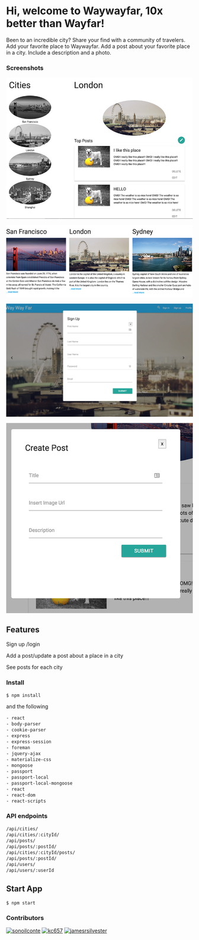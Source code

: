 # Hi, welcome to Waywayfar, 10x better than Wayfar!

Been to an incredible city? Share your find with a community of travelers. Add your favorite place to Waywayfar. Add a post about your favorite place in a city. Include a description and a photo. 

### Screenshots
![alt text](https://github.com/jojobeth1/hello-world/blob/master/Screen%20Shot%202017-08-15%20at%2010.59.15%20AM.png "Screenshot 1 - Waywayfar")

![alt text](https://github.com/jojobeth1/hello-world/blob/master/Screen%20Shot%202017-08-15%20at%2010.59.46%20AM.png "Screenshot 2 - Waywayfar")

![alt text](https://github.com/jojobeth1/hello-world/blob/master/Screen%20Shot%202017-08-15%20at%2011.00.04%20AM.png "Screenshot 3 - Waywayfar")

![alt text](https://github.com/jojobeth1/hello-world/blob/master/Screen%20Shot%202017-08-15%20at%2011.05.18%20AM.png "Screenshot 4 - Waywayfar")


## Features
Sign up /login

Add a post/update a post about a place in a city

See posts for each city


### Install 
```
$ npm install
```
and the following
```
- react
- body-parser
- cookie-parser
- express
- express-session
- foreman
- jquery-ajax
- materialize-css
- mongoose
- passport
- passport-local
- passport-local-mongoose
- react
- react-dom
- react-scripts
```



### API endpoints

```
/api/cities/
/api/cities/:cityId/
/api/posts/
/api/posts/:postId/
/api/cities/:cityId/posts/
/api/posts/:postId/
/api/users/
/api/users/:userId

```
## Start App
```
$ npm start
```
### Contributors
[![sonoilconte](http://www.gravatar.com/avatar/?d=identicon)](https://github.com/sonoilconte)
[![kc657](https://avatars3.githubusercontent.com/u/8884804?v=4&s=200)](https://github.com/kc657)
[![jamesrsilvester](https://avatars3.githubusercontent.com/u/6411628?v=4&s=200)](https://github.com/jamesrsilvester)
